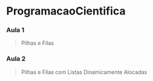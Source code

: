 # ProgramacaoCientifica

### Aula 1

> Pilhas e Filas

### Aula 2

> Pilhas e Filas com Listas Dinamicamente Alocadas
